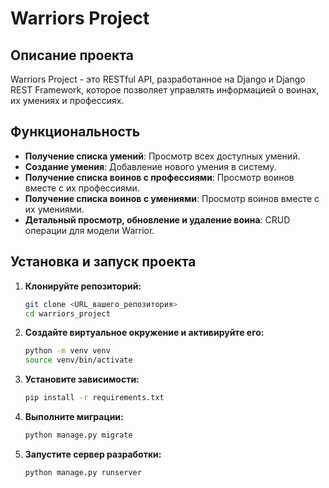 # Warriors Project

## Описание проекта

Warriors Project - это RESTful API, разработанное на Django и Django REST Framework, которое позволяет управлять информацией о воинах, их умениях и профессиях.

## Функциональность

- **Получение списка умений**: Просмотр всех доступных умений.
- **Создание умения**: Добавление нового умения в систему.
- **Получение списка воинов с профессиями**: Просмотр воинов вместе с их профессиями.
- **Получение списка воинов с умениями**: Просмотр воинов вместе с их умениями.
- **Детальный просмотр, обновление и удаление воина**: CRUD операции для модели Warrior.

## Установка и запуск проекта

1. **Клонируйте репозиторий:**

   ```bash
   git clone <URL_вашего_репозитория>
   cd warriors_project

2. **Создайте виртуальное окружение и активируйте его:**

    ```bash
    python -m venv venv
    source venv/bin/activate
    ```

3. **Установите зависимости:**

    ```bash
    pip install -r requirements.txt
    ```

4. **Выполните миграции:**

    ```bash
    python manage.py migrate
    ```

5. **Запустите сервер разработки:**

    ```bash
    python manage.py runserver
    ```